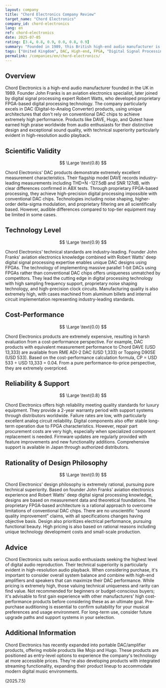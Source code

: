 ```yaml
---
layout: company
title: "Chord Electronics Company Review"
target_name: "Chord Electronics"
company_id: chord-electronics
lang: en
ref: chord-electronics
date: 2025-07-05
rating: [3.4, 0.8, 0.9, 0.0, 0.8, 0.9]
summary: "Founded in 1989, this British high-end audio manufacturer is renowned for its proprietary FPGA-based digital signal processing technology, particularly developing innovative products in the DAC field. Through the expertise of founder John Franks and Robert Watts, they achieve advanced digital processing that sets them apart from conventional DACs. While valued for technical uniqueness and high measurement performance, cost-performance is extremely poor, making them overpriced in pure performance-to-price terms."
tags: ["United Kingdom", DAC, High-end, FPGA, "Digital Signal Processing"]
permalink: /companies/en/chord-electronics/
---
```


## Overview

Chord Electronics is a high-end audio manufacturer founded in the UK in 1989. Founder John Franks is an aviation electronics specialist, later joined by digital signal processing expert Robert Watts, who developed proprietary FPGA-based digital processing technology. The company particularly excels in DAC (Digital-to-Analog Converter) products, using unique architectures that don't rely on conventional DAC chips to achieve extremely high performance. Products like DAVE, Hugo, and Qutest have earned high praise worldwide from audio enthusiasts for their distinctive design and exceptional sound quality, with technical superiority particularly evident in high-resolution audio playback.

## Scientific Validity

$$ \Large \text{0.8} $$

Chord Electronics' DAC products demonstrate extremely excellent measurement characteristics. Their flagship model DAVE records industry-leading measurements including THD+N -127.5dB and SNR 127dB, with clear differences confirmed in ABX tests. Through proprietary FPGA-based processing, they achieve high-precision digital processing impossible with conventional DAC chips. Technologies including noise shaping, higher-order delta-sigma modulation, and proprietary filtering are all scientifically based. However, audible differences compared to top-tier equipment may be limited in some cases.

## Technology Level

$$ \Large \text{0.9} $$

Chord Electronics' technical standards are industry-leading. Founder John Franks' aviation electronics knowledge combined with Robert Watts' deep digital signal processing expertise enables unique DAC designs using FPGAs. The technology of implementing massive parallel 1-bit DACs using FPGAs rather than conventional DAC chips offers uniqueness unmatched by competitors. They lead the cutting edge in digital processing technology with high sampling frequency support, proprietary noise shaping technology, and high-precision clock circuits. Manufacturing quality is also extremely high, with cases machined from aluminum billets and internal circuit implementation representing industry-leading standards.

## Cost-Performance

$$ \Large \text{0.0} $$

Chord Electronics products are extremely expensive, resulting in harsh evaluation from a cost-performance perspective. For example, DAC products with equivalent measurement performance to Chord DAVE (USD 13,333) are available from RME ADI-2 DAC (USD 1,333) or Topping D90SE (USD 533). Based on the cost-performance calculation formula, CP = USD 533 ÷ USD 13,333 = 0.04. From a pure performance-to-price perspective, they are extremely overpriced.

## Reliability & Support

$$ \Large \text{0.8} $$

Chord Electronics offers high reliability meeting quality standards for luxury equipment. They provide a 2-year warranty period with support systems through distributors worldwide. Failure rates are low, with particularly excellent analog circuit reliability. Digital components also offer stable long-term operation due to FPGA characteristics. However, repair part procurement costs are very high, especially when specialized component replacement is needed. Firmware updates are regularly provided with feature improvements and new functionality additions. Comprehensive support is available in Japan through authorized distributors.

## Rationality of Design Philosophy

$$ \Large \text{0.9} $$

Chord Electronics' design philosophy is extremely rational, pursuing pure technical superiority. Based on founder John Franks' aviation electronics experience and Robert Watts' deep digital signal processing knowledge, designs are based on measurement data and theoretical foundations. The proprietary FPGA-based architecture is a rational approach to overcome limitations of conventional DAC chips. There are no unscientific "sound quality improvement" claims, with all specifications changes having objective basis. Design also prioritizes electrical performance, pursuing functional beauty. High pricing is also based on rational reasons including unique technology development costs and small-scale production.

## Advice

Chord Electronics suits serious audio enthusiasts seeking the highest level of digital audio reproduction. Their technical superiority is particularly evident in high-resolution audio playback. When considering purchase, it's important to consider overall system balance and combine with high-end amplifiers and speakers that can maximize their DAC performance. While pricing is extremely high, those valuing technical uniqueness and rarity can find value. Not recommended for beginners or budget-conscious buyers; it's advisable to first gain experience with other manufacturers' high cost-performance products before considering these as an ultimate goal. Pre-purchase auditioning is essential to confirm suitability for your musical preferences and usage environment. For long-term use, consider future upgrade paths and support systems in your selection.

## Additional Information

Chord Electronics has recently expanded into portable DAC/amplifier products, offering mobile products like Mojo and Hugo. These products are positioned as entry-level options to experience the company's technology at more accessible prices. They're also developing products with integrated streaming functionality, expanding their product lineup to accommodate modern digital music environments.

(2025.7.5)